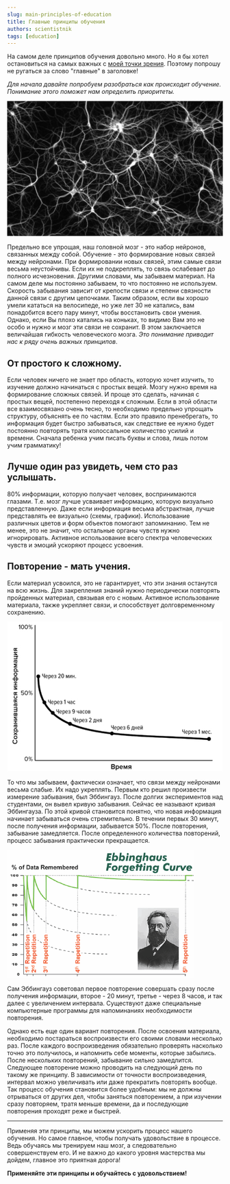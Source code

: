 ```yaml
---
slug: main-principles-of-education
title: Главные принципы обучения
authors: scientistnik
tags: [education]
---
```


На самом деле принципов обучения довольно много. Но я бы хотел остановиться на самых важных с [моей точки зрения](/blog/my-imho). Поэтому попрошу не ругаться за слово "главные" в заголовке!<!--truncate-->

_Для начала давайте попробуем разобраться как происходит обучение. Понимание этого поможет нам определить приоритеты._

![image-center](/img/neurons.png)

Предельно все упрощая, наш головной мозг - это набор нейронов, связанных между собой. Обучение - это формирование новых связей между нейронами. При формировании новых связей, этим самые связи весьма неустойчивы. Если их не подкреплять, то связь ослабевает до полного исчезновения. Другими словами, мы забываем материал. На самом деле мы постоянно забываем, то что постоянно не используем. Скорость забывания зависит от крепости связи и степени связности данной связи с другим цепочками. Таким образом, если вы хорошо умели кататься на велосипеде, но уже лет 30 не катались, вам понадобится всего пару минут, чтобы восстановить свои умения. Однако, если Вы плохо катались на коньках, то видимо Вам это не особо и нужно и мозг эти связи не сохранит. В этом заключается величайшая гибкость человеческого мозга.
_Это понимание приводит нас к ряду очень важных принципов_.

## От простого к сложному.

Если человек ничего не знает про область, которую хочет изучить, то изучение должно начинаться с простых вещей. Мозгу нужно время на формирование сложных связей. И проще это сделать, начиная с простых вещей, постепенно переходя к сложным. Если в этой области все взаимосвязано очень тесно, то необходимо предельно упрощать структуру, объяснять ее по частям. Если это правило пренебрегать, то информация будет быстро забываться, как следствие ее нужно будет постоянно повторять тратя колоссальное количество усилий и времени. Сначала ребенка учим писать буквы и слова, лишь потом учим грамматику!

## Лучше один раз увидеть, чем сто раз услышать.

80% информации, которую получает человек, воспринимаются глазами. Т.е. мозг лучше усваивает информацию, которую визуально представленную. Даже если информация весьма абстрактная, лучше представлять ее визуально (схемы, графики). Использование различных цветов и форм объектов помогают запоминанию. Тем не менее, это не значит, что остальные органы чувств нужно игнорировать. Активное использование всего спектра человеческих чувств и эмоций ускоряют процесс усвоения.

## Повторение - мать учения.

Если материал усвоился, это не гарантирует, что эти знания останутся на всю жизнь. Для закрепления знаний нужно периодически повторять пройденных материал, связывая его с новым. Активное использование материала, также укрепляет связи, и способствует долговременному сохранению.

![image-center](/img/forget-line.png)

То что мы забываем, фактически означает, что связи между нейронами весьма слабые. Их надо укреплять. Первым кто решил произвести измерение забывания, был Эббингауз. После долгих экспериментов над студентами, он вывел кривую забывания. Сейчас ее называют кривая Эббингауза. По этой кривой становится понятно, что новая информация начинает забываться очень стремительно. В течении первых 30 минут, после получения информации, забывается 50%. После повторения, забывание замедляется. После определенного количества повторений, процесс забывания практически прекращается.

![image-center](/img/repeat.png)

Сам Эббингауз советовал первое повторение совершать сразу после получения информации, второе - 20 минут, третье - через 8 часов, и так далее с увеличением интервала. Существуют даже специальные компьютерные программы для напоминаниях необходимости повторения.

Однако есть еще один вариант повторения. После освоения материала, необходимо постараться воспроизвести его своими словами несколько раз. После каждого воспроизведения обязательно проверять насколько точно это получилось, и напомнить себе моменты, которые забылись. После нескольких повторений, забывание сильно замедлится. Следующее повторение можно проводить на следующий день по такому же принципу. В зависимости от точности воспроизведения, интервал можно увеличивать или даже прекратить повторять вообще. Так процесс обучения становится более удобным: мы не должны отрываться от других дел, чтобы заняться повторением, а при изучении сразу повторяем, тратя меньше времени, да и последующие повторения проходят реже и быстрей.

---

Применяя эти принципы, мы можем ускорить процесс нашего обучения. Но самое главное, чтобы получать удовольствие в процессе. Ведь обучаясь мы тренируем наш мозг, а следовательно совершенствуем его. И не важно до какого уровня мастерства мы дойдем, главное это приятная дорога!

**Применяйте эти принципы и обучайтесь с удовольствием!**
